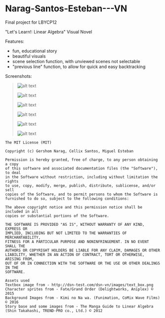 # Narag-Santos-Esteban---VN
Final project for LBYCP12

"Let's Learn!: Linear Algebra" Visual Novel

Features:

- fun, educational story
- beautiful visuals
- scene selection function, with unviewed scenes not selectable
- "previous line" function, to allow for quick and easy backtracking

Screenshots:
>![alt text](https://raw.githubusercontent.com/DLSU-Manila-LBYCP12/Narag-Santos-Esteban---VN/master/screenshots/Title_screen.png "Screenshot 1")
>
>![alt text](https://raw.githubusercontent.com/DLSU-Manila-LBYCP12/Narag-Santos-Esteban---VN/master/screenshots/Gameplay1.png "Screenshot 2")
>
>![alt text](https://raw.githubusercontent.com/DLSU-Manila-LBYCP12/Narag-Santos-Esteban---VN/master/screenshots/Gameplay2.png "Screenshot 3")
>
>![alt text](https://raw.githubusercontent.com/DLSU-Manila-LBYCP12/Narag-Santos-Esteban---VN/master/screenshots/Gameplay3.png "Screenshot 4")
>
>![alt text](https://raw.githubusercontent.com/DLSU-Manila-LBYCP12/Narag-Santos-Esteban---VN/master/screenshots/MenuScreen.png "Screenshot 5")
>
>![alt text](https://raw.githubusercontent.com/DLSU-Manila-LBYCP12/Narag-Santos-Esteban---VN/master/screenshots/SelectSceneScreen.png "Screenshot 6")
>

```
The MIT License (MIT)

Copyright (c) Gershom Narag, Cellix Santos, Miguel Esteban

Permission is hereby granted, free of charge, to any person obtaining a copy
of this software and associated documentation files (the "Software"), to deal
in the Software without restriction, including without limitation the rights
to use, copy, modify, merge, publish, distribute, sublicense, and/or sell
copies of the Software, and to permit persons to whom the Software is
furnished to do so, subject to the following conditions:

The above copyright notice and this permission notice shall be included in all
copies or substantial portions of the Software.

THE SOFTWARE IS PROVIDED "AS IS", WITHOUT WARRANTY OF ANY KIND, EXPRESS OR
IMPLIED, INCLUDING BUT NOT LIMITED TO THE WARRANTIES OF MERCHANTABILITY,
FITNESS FOR A PARTICULAR PURPOSE AND NONINFRINGEMENT. IN NO EVENT SHALL THE
AUTHORS OR COPYRIGHT HOLDERS BE LIABLE FOR ANY CLAIM, DAMAGES OR OTHER
LIABILITY, WHETHER IN AN ACTION OF CONTRACT, TORT OR OTHERWISE, ARISING FROM,
OUT OF OR IN CONNECTION WITH THE SOFTWARE OR THE USE OR OTHER DEALINGS IN THE
SOFTWARE.
```

```
Assets used
Textbox image from - http://dsn-test.com/dsn-vn/images/text_box.png
Character sprites from - Fate/Grand Order (Delightworks, Aniplex) © 2015
Background Images from - Kimi no Na wa. (Funimation, CoMix Wave Films) © 2016
Story base and some images from - The Manga Guide to Linear Algebra (Shin Takahashi, TREND-PRO co., Ltd.) © 2012
```
